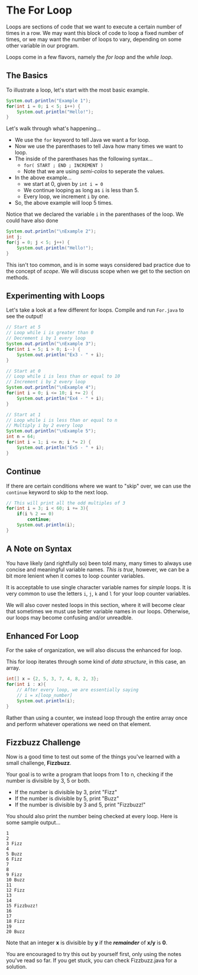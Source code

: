 The For Loop
===============

Loops are sections of code that we want to execute a certain number
of times in a row. We may want this block of code to loop a fixed
number of times, or we may want the number of loops to vary,
depending on some other variable in our program.

Loops come in a few flavors, namely the *for loop* and the *while
loop*.

The Basics
--------------

To illustrate a loop, let's start with the most basic example.

```java
System.out.println("Example 1");
for(int i = 0; i < 5; i++) {
    System.out.println("Hello!");
}
```

Let's walk through what's happening...

* We use the `for` keyword to tell Java we want a for loop.
* Now we use the parenthases to tell Java how many times we want to loop.
* The inside of the parenthases has the following syntax...
  * `for( START ; END ; INCREMENT )`
  * Note that we are using *semi-colos* to seperate the values.
* In the above example...
  * we start at 0, given by `int i = 0`
  * We continue looping as long as `i` is less than 5.
  * Every loop, we increment `i` by one.
* So, the above example will loop 5 times.

Notice that we declared the variable `i` in the parenthases of the
loop. We could have also done

```java
System.out.println("\nExample 2");
int j;
for(j = 0; j < 5; j++) {
    System.out.println("Hello!");
}
```

This isn't too common, and is in some ways considered bad practice
due to the concept of *scope*. We will discuss scope when we get to
the section on methods.

Experimenting with Loops
----------------------------

Let's take a look at a few different for loops. Compile and run
`For.java` to see the output!

```java
// Start at 5
// Loop while i is greater than 0
// Decrement i by 1 every loop
System.out.println("\nExample 3");
for(int i = 5; i > 0; i--) {
    System.out.println("Ex3 - " + i);
}
```

```java
// Start at 0
// Loop while i is less than or equal to 10
// Increment i by 2 every loop
System.out.println("\nExample 4");
for(int i = 0; i <= 10; i += 2) {
    System.out.println("Ex4 - " + i);
}
```

```java
// Start at 1
// Loop while i is less than or equal to n
// Multiply i by 2 every loop
System.out.println("\nExample 5");
int n = 64;
for(int i = 1; i <= n; i *= 2) {
    System.out.println("Ex5 - " + i);
}
```

Continue
------------

If there are certain conditions where we want to "skip" over, we
can use the `continue` keyword to skip to the next loop.

```java
// This will print all the odd multiples of 3
for(int i = 3; i < 60; i += 3){
    if(i % 2 == 0)
        continue;
    System.out.println(i);
}
```

A Note on Syntax
--------------------

You have likely (and rightfully so) been told many, many times to
always use concise and meaningful variable names. *This is true*,
however, we can be a bit more lenient when it comes to loop counter
variables.

It is acceptable to use single character variable names for
*simple* loops. It is very common to use the letters `i`, `j`, `k`
and `l` for your loop counter variables.

We will also cover nested loops in this section, where it will
become clear that sometimes we must use better variable names in
our loops. Otherwise, our loops may become confusing and/or
unreadble.

Enhanced For Loop
---------------------

For the sake of organization, we will also discuss the enhanced for
loop.

This for loop iterates through some kind of *data structure*, in
this case, an array.

```java
int[] x = {2, 5, 3, 7, 4, 8, 2, 3};
for(int i : x){
    // After every loop, we are essentially saying
    // i = x[loop_number]
    System.out.println(i);
}
```

Rather than using a counter, we instead loop through the entire
array once and perform whatever operations we need on that element.

Fizzbuzz Challenge
----------------------

Now is a good time to test out some of the things you've learned
with a small challenge, **Fizzbuzz**.

Your goal is to write a program that loops from 1 to n, checking if
the number is divisible by 3, 5 or both.

* If the number is divisible by 3, print "Fizz"
* If the number is divisible by 5, print "Buzz"
* If the number is divisible by 3 and 5, print "Fizzbuzz!"

You should also print the number being checked at every loop. Here
is some sample output...

```text
1
2
3 Fizz
4
5 Buzz
6 Fizz
7
8
9 Fizz
10 Buzz
11
12 Fizz
13
14
15 Fizzbuzz!
16
17
18 Fizz
19
20 Buzz
```

Note that an integer **x** is divisible by **y** if the
***remainder*** of **x/y** is **0**.

You are encouraged to try this out by yourself first, only using
the notes you've read so far. If you get stuck, you can check
Fizzbuzz.java for a solution.
